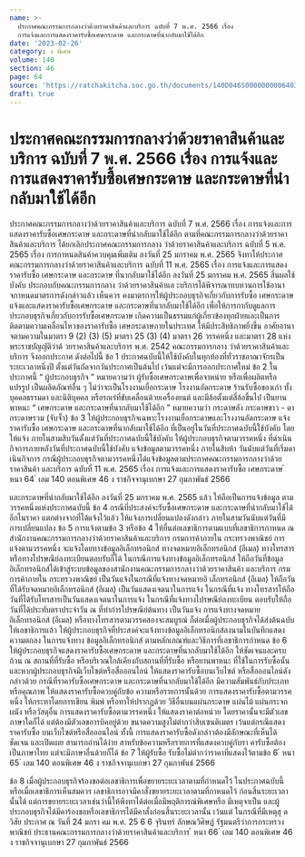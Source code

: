 ```yaml
---
name: >-
  ประกาศคณะกรรมการกลางว่าด้วยราคาสินค้าและบริการ ฉบับที่ 7 พ.ศ. 2566 เรื่อง
  การแจ้งและการแสดงราคารับซื้อเศษกระดาษ และกระดาษที่นำกลับมาใช้ได้อีก
date: '2023-02-26'
category: ง พิเศษ
volume: 140
section: 46
page: 64
source: 'https://ratchakitcha.soc.go.th/documents/140D046S0000000006403.pdf'
draft: true
---
```


# ประกาศคณะกรรมการกลางว่าด้วยราคาสินค้าและบริการ ฉบับที่ 7 พ.ศ. 2566 เรื่อง การแจ้งและการแสดงราคารับซื้อเศษกระดาษ และกระดาษที่นำกลับมาใช้ได้อีก

ประกาศคณะกรรมการกลางว่าด้วยราคาสินค้าและบริการ ฉบับที่ 7 พ.ศ. 2566 เรื่อง การแจ้งและการแสดงราคารับซื้อเศษกระดาษ และกระดาษที่นำกลับมาใช้ได้อีก ตามที่คณะกรรมการกลางว่าด้วยราคาสินค้าและบริการ ได้ยกเลิกประกาศคณะกรรมการกลาง ว่าด้วยราคาสินค้าและบริการ ฉบับที่ 5 พ.ศ. 2565 เรื่อง การกาหนดสินค้าควบคุมเพิ่มเติม ลงวันที่ 25 มกราคม พ.ศ. 2565 จึงทาให้ประกาศคณะกรรมการกลางว่าด้วยราคาสินค้าและบริการ ฉบับที่ 11 พ.ศ. 2565 เรื่อง การแจ้งและการแสดงราคารับซื้อ เศษกระดาษ และกระดาษ ที่นากลับมาใช้ได้อีก ลงวันที่ 25 มกราคม พ.ศ. 2565 สิ้นผลใช้บังคับ ประกอบกับคณะกรรมการกลาง ว่าด้วยราคาสินค้าแล ะบริการได้พิจารณาทบทวนการใช้อานาจกาหนดมาตรการดังกล่าวแล้ว เห็นควร คงมาตรการให้ผู้ประกอบธุรกิจเกี่ยวกับการรับซื้อ เศษกระดาษ แจ้งและแสดงราคารับซื้อเศษกระดาษ และกระดาษที่นากลับมาใช้ได้อีก เพื่อให้การกากับดูแลการประกอบธุรกิจเกี่ยวกับการรับซื้อเศษกระดาษ เกิดความเป็นธรรมแก่ผู้เกี่ยวข้องทุกฝ่ายและเป็นการติดตามความเคลื่อนไหวของราคารับซื้อ เศษกระดาษภายในประเทศ ให้มีประสิทธิภาพยิ่งขึ้น อาศัยอานาจตามความในมาตรา 9 (2) (3) (5) มาตรา 25 (3) (4) มาตรา 26 วรรคหนึ่ง และมาตรา 28 แห่งพระราชบัญญัติว่าด้ วยราคาสินค้าและบริการ พ.ศ. 2542 คณะกรรมการกลาง ว่าด้วยราคาสินค้าและบริการ จึงออกประกาศ ดังต่อไปนี้ ข้อ 1 ประกาศฉบับนี้ให้ใช้บังคับในทุกท้องที่ทั่วราชอาณาจักรเป็นระยะเวลาหนึ่งปี ตั้งแต่วันถัดจากวันประกาศเป็นต้นไป เว้นแต่จะมีการออกประกาศใหม่ ข้อ 2 ในประกาศนี้ “ ผู้ประกอบธุรกิจ ” หมายความว่า ผู้รับซื้อเศษกระดาษเพื่อจาหน่าย หรือเพื่อผลิตหรือแปรรูป เป็นผลิตภัณฑ์อื่น ๆ ไม่ว่าจะเป็นโรงงานเยื่อกระดาษ โรงงานอัดกระดาษ ร้านรับซื้อของเก่า ทั้งบุคคลธรรมดา และนิติบุคคล หรือรถเร่ที่ขับเคลื่อนด้วยเครื่องยนต์ และมีล้อตั้งแต่สี่ล้อขึ้นไป เป็นยานพาหนะ “ เศษกระดาษ และกระดาษที่นากลับมาใช้ได้อีก ” หมายความว่า กระดาษลัง กระดาษขาว - ดา กระดาษรวม (จับจั๊ว) ข้อ 3 ให้ผู้ประกอบธุรกิจเฉพาะโรงงานเยื่อกระดาษและโรงงานอัดกระดาษ แจ้งราคารับซื้อ เศษกระดาษ และกระดาษที่นากลับมาใช้ได้อีก ที่เป็นอยู่ในวันที่ประกาศฉบับนี้ใช้บังคับ โดยให้แจ้ง ภายในสามสิบวันตั้งแต่วันที่ประกาศฉบับนี้ใช้บังคับ ให้ผู้ประกอบธุรกิจตามวรรคหนึ่ง ที่ดำเนินกิจการภายหลังวันที่ประกาศฉบับนี้ใช้บังคับ แจ้งข้อมูลตามวรรคหนึ่ง ภายในสิบห้า วันนับแต่วันที่เริ่มดาเนินกิจการ กรณีผู้ประกอบธุรกิจตามวรรคหนึ่งได้แจ้งข้อมูลตามประกาศคณะกรรมการกลางว่าด้วยราคาสินค้า และบริการ ฉบับที่ 11 พ.ศ. 2565 เรื่อง การแจ้งและการแสดงราคารับซื้อ เศษกระดาษ ้ หนา 64 ่ เลม 140 ตอนพิเศษ 46 ง ราชกิจจานุเบกษา 27 กุมภาพันธ์ 2566

และกระดาษที่นำกลับมาใช้ได้อีก ลงวันที่ 25 มกราคม พ.ศ. 2565 แล้ว ให้ถือเป็นการแจ้งข้อมูล ตามวรรคหนึ่งแห่งประกาศฉบับนี้ ข้อ 4 กรณีที่ประสงค์จะรับซื้อเศษกระดาษ และกระดาษที่นำกลับมาใช้ได้อีกในราคา แตกต่างจากที่ได้แจ้งไว้แล้ว ให้แจ้งการเปลี่ยนแปลงดังกล่าว ภายในสามวันนับแต่วันที่มีการเปลี่ยนแปลง ข้อ 5 การแจ้งตามข้อ 3 หรือข้อ 4 ให้ยื่นต่อเลขาธิการตามแบบที่เลขาธิการกาหนด ณ สำนักงานคณะกรรมการกลางว่าด้วยราคาสินค้าและบริการ กรมการค้าภายใน กระทรวงพาณิชย์ การแจ้งตามวรรคหนึ่ง จะแจ้งโดยทางข้อมูลอิเล็กทรอนิกส์ ทางจดหมายอิเล็กทรอนิกส์ (อีเมล) ทางโทรสาร หรือทางไปรษณีย์ลงทะเบียนตอบรับก็ได้ ในกรณีการแจ้งทางข้อมูลอิเล็กทรอนิกส์ ให้ถือวันที่ข้อมูลอิเล็กทรอนิกส์ได้เข้าสู่ระบบข้อมูลของสานักงานคณะกรรมการกลางว่าด้วยราคาสินค้า และบริการ กรมการค้าภายใน กระทรวงพาณิชย์ เป็นวันแจ้งในกรณีที่แจ้งทางจดหมายอิ เล็กทรอนิกส์ (อีเมล) ให้ถือวันที่ได้รับจดหมายอิเล็กทรอนิกส์ (อีเมล) เป็นวันแสดงเจตนาในการแจ้ง ในกรณีที่แจ้ง ทางโทรสารให้ถือวันที่ได้รับโทรสารเป็นวันแสดงเจตนาในการแจ้ง ในกรณีที่แจ้งทางไปรษณีย์ลงทะเบียน ตอบรับให้ถือวันที่ได้ประทับตราประจำวัน ณ ที่ทำกำรไปรษณีย์ต้นทาง เป็นวันแจ้ง การแจ้งทางจดหมายอิเล็กทรอนิกส์ (อีเมล) หรือทางโทรสารตามวรรคสองจะสมบูรณ์ ก็ต่อเมื่อผู้ประกอบธุรกิจได้ส่งต้นฉบับให้เลขาธิการแล้ว ให้ผู้ประกอบธุรกิจที่ประสงค์จะแจ้งทางข้อมูลอิเล็กทรอนิกส์ลงนามในบันทึกแสดงความตกลง ในการแจ้งทาง ข้อมูลอิเล็กทรอนิกส์ ตามหลักเกณฑ์และวิธีการที่เลขาธิการกำหนด ข้อ 6 ให้ผู้ประกอบธุรกิจแสดงราคารับซื้อเศษกระดาษ และกระดาษที่นากลับมาใช้ได้อีก ให้ชัดเจนและครบถ้วน ณ สถานที่ที่รับซื้อ หรือบริเวณใกล้เคียงกับสถานที่ที่รับซื้อ หรือยานพาหนะ ที่ใช้ในการรับซื้อนั้น และหากผู้ประกอบธุรกิจมีเว็บไซต์หรือสื่อออนไลน์ ให้แสดงราคารับซื้อบนเว็บไซต์ หรือสื่อออนไลน์ดังกล่าวด้วย กรณีที่ราคารับซื้อเศษกระดาษ และกระดาษที่นากลับมาใช้ได้อีก มีความสัมพันธ์กับประเภท หรือคุณภาพ ให้แสดงราคารับซื้อควบคู่กับข้อ ความหรือรายการนั้นด้วย การแสดงราคารับซื้อตามวรรคหนึ่ง ให้กระทาโดยการเขียน พิมพ์ หรือทาให้ปรากฏด้วย วิธีอื่นบนแผ่นกระดาษ แผ่นไม้ แผ่นกระจก ผนัง หรือวัสดุอื่น การแสดงราคารับซื้อตามวรรคหนึ่ง ให้แสดงราคาต่อหน่วย โดยราคานั้นจะมีตัวเลขภาษาใดก็ได้ แต่ต้องมีตัวเลขอารบิคอยู่ด้วย ขนาดความสูงไม่ต่ากว่าสิบเซนติเมตร เว้นแต่กรณีแสดงราคารับซื้อ บนเว็บไซต์หรือสื่อออนไลน์ ทั้งนี้ การแสดงราคารับซื้อดังกล่าวต้องมีลักษณะที่เห็นได้ชัดเจน และเปิดเผย สามารถอ่านได้ง่าย สาหรับข้อความหรือรายการที่แสดงควบคู่กับรา คารับซื้อต้องเป็นภาษาไทย แต่จะมีภาษาอื่นด้วยก็ได้ ข้อ 7 ให้ผู้รับซื้อ รับซื้อไม่ต่ากว่าราคาที่แสดงไว้ตามข้อ 6 ้ หนา 65 ่ เลม 140 ตอนพิเศษ 46 ง ราชกิจจานุเบกษา 27 กุมภาพันธ์ 2566

ข้อ 8 เมื่อผู้ประกอบธุรกิจร้องขอต่อเลขาธิการเพื่อขยายระยะเวลาตามที่กำหนดไว้ ในประกาศฉบับนี้หรือเมื่อเลขาธิการเห็นสมควร เลขาธิการอาจมีคาสั่งขยายระยะเวลาตามที่กาหนดไว้ ก่อนสิ้นระยะเวลานั้นได้ แต่การขยายระยะเวลาเช่นว่านี้ให้พึงทาได้ต่อเมื่อมีพฤติการณ์พิเศษหรือ มีเหตุจาเป็น และผู้ประกอบธุรกิจได้มีคาร้องขอหรือเลขาธิการได้มีคาสั่งก่อนสิ้นระยะเวลานั้น เว้นแต่ ในกรณีที่มีเหตุสุ ดวิสัย ประกาศ ณ วันที่ 24 มกรา คม พ.ศ. 25 6 6 จุรินทร์ ลักษณวิศิษฏ์ รัฐมนตรีว่าการกระทรวงพาณิชย์ ประธานคณะกรรมการกลางว่าด้วยราคาสินค้าและบริการ ้ หนา 66 ่ เลม 140 ตอนพิเศษ 46 ง ราชกิจจานุเบกษา 27 กุมภาพันธ์ 2566
